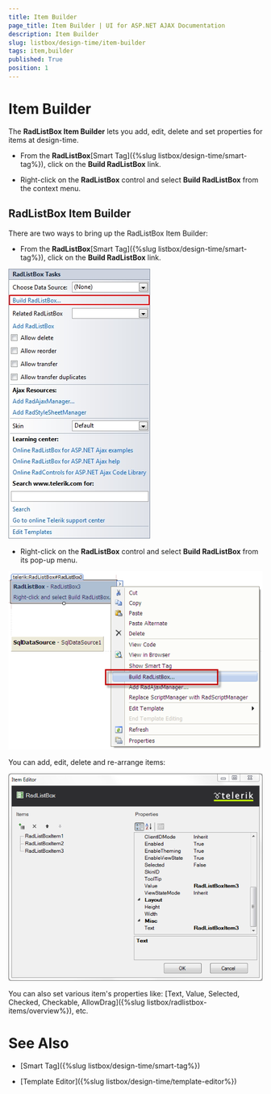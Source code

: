 ```yaml
---
title: Item Builder
page_title: Item Builder | UI for ASP.NET AJAX Documentation
description: Item Builder
slug: listbox/design-time/item-builder
tags: item,builder
published: True
position: 1
---
```


# Item Builder



The __RadListBox Item Builder__ lets you add, edit, delete and set properties for items at design-time.

* From the __RadListBox__[Smart Tag]({%slug listbox/design-time/smart-tag%}), click on the __Build RadListBox__ link.

* Right-click on the __RadListBox__ control and select __Build RadListBox__ from the context menu.

## RadListBox Item Builder

There are two ways to bring up the RadListBox Item Builder:

* From the __RadListBox__[Smart Tag]({%slug listbox/design-time/smart-tag%}), click on the __Build RadListBox__ link.

![listbox build smart](images/listbox_build_smart.jpg)



* Right-click on the __RadListBox__ control and select __Build RadListBox__ from its pop-up menu.

![Build ListBox from the Smart Tag](images/listbox_build_right.png)



You can add, edit, delete and re-arrange items:

![](images/listbox_item_builder.png)



You can also set various item's properties like: [Text, Value, Selected, Checked, Checkable, AllowDrag]({%slug listbox/radlistbox-items/overview%}), etc.



# See Also

 * [Smart Tag]({%slug listbox/design-time/smart-tag%})

 * [Template Editor]({%slug listbox/design-time/template-editor%})
